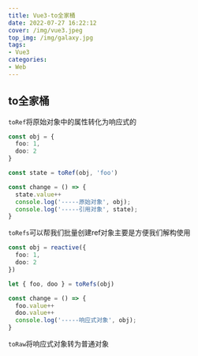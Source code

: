 ```yaml
---
title: Vue3-to全家桶
date: 2022-07-27 16:22:12
cover: /img/vue3.jpeg
top_img: /img/galaxy.jpg
tags:
- Vue3
categories:
- Web
---
```


## to全家桶

`toRef`将原始对象中的属性转化为响应式的

```ts
const obj = {
  foo: 1,
  doo: 2
}

const state = toRef(obj, 'foo')

const change = () => {
  state.value++
  console.log('-----原始对象', obj);
  console.log('-----引用对象', state);
}
```

`toRefs`可以帮我们批量创建ref对象主要是方便我们解构使用

```ts
const obj = reactive({
  foo: 1,
  doo: 2
})

let { foo, doo } = toRefs(obj)

const change = () => {
  foo.value++
  doo.value++
  console.log('-----响应式对象', obj);
}
```

`toRaw`将响应式对象转为普通对象
